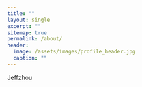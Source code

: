 ```yaml
---
title: ""
layout: single
excerpt: ""
sitemap: true
permalink: /about/
header:
  image: /assets/images/profile_header.jpg
  caption: ""
---
```


Jeffzhou
